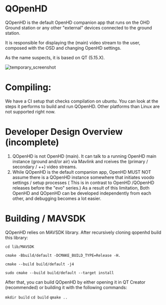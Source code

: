 # QOpenHD

QOpenHD is the default OpenHD companion app that runs on the OHD Ground station or any other "external" devices connected to the ground station.

It is responsible for displaying the (main) video stream to the user, composed with the OSD and changing OpenHD settings.

As the name suspects, it is based on QT (5.15.X).

![temporary_screenshot](https://github.com/OpenHD/QOpenHD/blob/2.2.3-evo/wiki/temporary_screenshot.png)

# Compiling:
We have a CI setup that checks compilation on ubuntu. You can look at the steps it performs to build and run QOpenHD.
Other platforms than Linux are not supported right now.

# Developer Design Overview (incomplete)
1) QOpenHD is not OpenHD (main). It can talk to a running OpenHD main instance (ground and/or air) via Mavlink and rceives the (primary / secondary / ++) video streams. 
2) While QOpenHD is the default companion app, OpenHD MUST NOT assume there is a QOpenHD instance somewhere that initiates voodo settings / setup processes
( This is in contrast to OpenHD /QOpenHD releases before the "evo" series.) As a result of this limitation, Both OpenHD and QOpenHD can be developed independently from each other, and debugging becomes a lot easier.

# Building / MAVSDK
QOpenHD relies on MAVSDK library. After recursively cloning qopenhd build this library:

`cd lib/MAVSDK`

`cmake -Bbuild/default -DCMAKE_BUILD_TYPE=Release -H.`

`cmake --build build/default -j4`

`sudo cmake --build build/default --target install`

After that, you can build QOpenHD by either opening it in QT Creator (recommended) or building it with the following commands:

`mkdir build`
`cd build`
`qmake ..`
